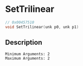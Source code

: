 # SetTrilinear
```c
// 0x00457510
void SetTrilinear(unk p0, unk p1)
```
## Description
```
Minimum Arguments: 2
Maximum Arguments: 2
```
